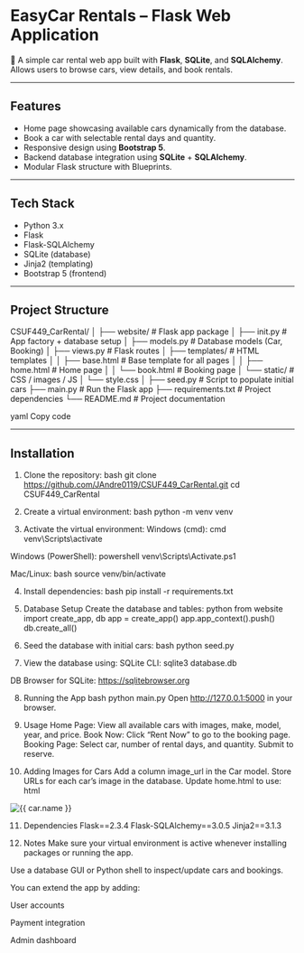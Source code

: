 # EasyCar Rentals – Flask Web Application

🚗 A simple car rental web app built with **Flask**, **SQLite**, and **SQLAlchemy**.  
Allows users to browse cars, view details, and book rentals.  

---

## Features

- Home page showcasing available cars dynamically from the database.  
- Book a car with selectable rental days and quantity.  
- Responsive design using **Bootstrap 5**.  
- Backend database integration using **SQLite** + **SQLAlchemy**.  
- Modular Flask structure with Blueprints.  

---

## Tech Stack

- Python 3.x  
- Flask  
- Flask-SQLAlchemy  
- SQLite (database)  
- Jinja2 (templating)  
- Bootstrap 5 (frontend)  

---

## Project Structure

CSUF449_CarRental/
│
├── website/ # Flask app package
│ ├── init.py # App factory + database setup
│ ├── models.py # Database models (Car, Booking)
│ ├── views.py # Flask routes
│ ├── templates/ # HTML templates
│ │ ├── base.html # Base template for all pages
│ │ ├── home.html # Home page
│ │ └── book.html # Booking page
│ └── static/ # CSS / images / JS
│ └── style.css
│
├── seed.py # Script to populate initial cars
├── main.py # Run the Flask app
├── requirements.txt # Project dependencies
└── README.md # Project documentation

yaml
Copy code

---

## Installation

1. Clone the repository:
bash
git clone https://github.com/JAndre0119/CSUF449_CarRental.git
cd CSUF449_CarRental

2. Create a virtual environment:
bash
python -m venv venv

3. Activate the virtual environment:
Windows (cmd):
cmd
venv\Scripts\activate

Windows (PowerShell):
powershell
venv\Scripts\Activate.ps1

Mac/Linux:
bash
source venv/bin/activate

4. Install dependencies:
bash
pip install -r requirements.txt

5. Database Setup
Create the database and tables:
python
from website import create_app, db
app = create_app()
app.app_context().push()
db.create_all()

6. Seed the database with initial cars:
bash
python seed.py

7. View the database using:
SQLite CLI: sqlite3 database.db

DB Browser for SQLite: https://sqlitebrowser.org

8. Running the App
bash
python main.py
Open http://127.0.0.1:5000 in your browser.

9. Usage
Home Page: View all available cars with images, make, model, year, and price.
Book Now: Click “Rent Now” to go to the booking page.
Booking Page: Select car, number of rental days, and quantity. Submit to reserve.

10. Adding Images for Cars
Add a column image_url in the Car model.
Store URLs for each car’s image in the database.
Update home.html to use:
html
<img src="{{ car.image_url }}" alt="{{ car.name }}">

11. Dependencies
Flask==2.3.4
Flask-SQLAlchemy==3.0.5
Jinja2==3.1.3

12. Notes
Make sure your virtual environment is active whenever installing packages or running the app.

Use a database GUI or Python shell to inspect/update cars and bookings.

You can extend the app by adding:

User accounts

Payment integration

Admin dashboard
